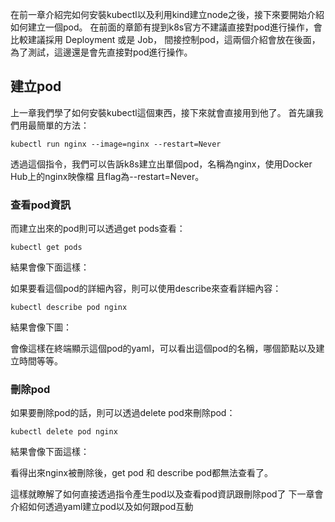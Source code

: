 在前一章介紹完如何安裝kubectl以及利用kind建立node之後，接下來要開始介紹如何建立一個pod。
在前面的章節有提到k8s官方不建議直接對pod進行操作，會比較建議採用 Deployment 或是 Job，
間接控制pod，這兩個介紹會放在後面，為了測試，這邊還是會先直接對pod進行操作。

## 建立pod
上一章我們學了如何安裝kubectl這個東西，接下來就會直接用到他了。
首先讓我們用最簡單的方法：
```
kubectl run nginx --image=nginx --restart=Never
```
透過這個指令，我們可以告訴k8s建立出單個pod，名稱為nginx，使用Docker Hub上的nginx映像檔
且flag為--restart=Never。

### 查看pod資訊
而建立出來的pod則可以透過get pods查看：
```
kubectl get pods
```
結果會像下面這樣：


如果要看這個pod的詳細內容，則可以使用describe來查看詳細內容：
```
kubectl describe pod nginx
```
結果會像下圖：

會像這樣在終端顯示這個pod的yaml，可以看出這個pod的名稱，哪個節點以及建立時間等等。

### 刪除pod
如果要刪除pod的話，則可以透過delete pod來刪除pod：
```
kubectl delete pod nginx
```
結果會像下面這樣：

看得出來nginx被刪除後，get pod 和 describe pod都無法查看了。

這樣就瞭解了如何直接透過指令產生pod以及查看pod資訊跟刪除pod了
下一章會介紹如何透過yaml建立pod以及如何跟pod互動